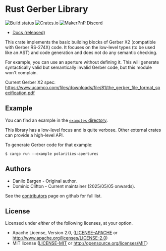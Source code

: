 # Rust Gerber Library
[![Build status][build-status-badge]][build-status]
[![Crates.io][crates-io-badge]][crates-io]
[![MakerPnP Discord][discord-badge]][discord]

- [Docs (released)](https://docs.rs/gerber-types/)

This crate implements the basic building blocks of Gerber X2 (compatible with Gerber RS-274X) code. It focuses on the
low-level types (to be used like an AST) and code generation and does not do any semantic checking.

For example, you can use an aperture without defining it. This will generate syntactically valid but semantically
invalid Gerber code, but this module won't complain.

Current Gerber X2 spec: https://www.ucamco.com/files/downloads/file/81/the_gerber_file_format_specification.pdf

## Example

You can find an example in the [`examples` directory](https://github.com/MakerPnP/gerber-types-rs/blob/main/examples/polarities-apertures.rs).

This library has a low-level focus and is quite verbose.  Other external crates can provide a high-level API.

To generate Gerber code for that example:

    $ cargo run --example polarities-apertures

## Authors

* Danilo Bargen - Original author.
* Dominic Clifton - Current maintainer (2025/05/05 onwards).

See the [contributors](https://github.com/MakerPnP/gerber-types-rs/graphs/contributors) page on github for full list.

## License

Licensed under _either_ of the following licenses, at your option. 

 * Apache License, Version 2.0, ([LICENSE-APACHE](LICENSE-APACHE) or http://www.apache.org/licenses/LICENSE-2.0)
 * MIT license ([LICENSE-MIT](LICENSE-MIT) or http://opensource.org/licenses/MIT)

<!-- Badges -->

[build-status]: https://github.com/makerpnp/gerber-types-rs/actions/workflows/ci.yml
[build-status-badge]: https://github.com/makerpnp/gerber-types-rs/workflows/CI/badge.svg
[crates-io]: https://crates.io/crates/gerber-types
[crates-io-badge]: https://img.shields.io/crates/v/gerber-types.svg
[discord]: https://discord.gg/ffwj5rKZuf
[discord-badge]: https://img.shields.io/discord/1255867192503832688?label=MakerPnP%20discord&color=%2332c955 
